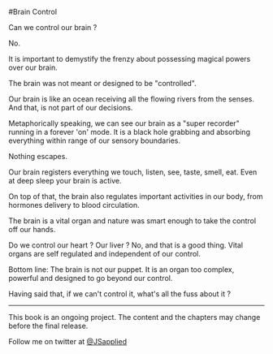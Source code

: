 #Brain Control

Can we control our brain ?

No.

It is important to demystify the frenzy about possessing magical powers over our brain. 

The brain was not meant or designed to be "controlled".

Our brain is like an ocean receiving all the flowing rivers from the senses. And that, is not part of our decisions. 

Metaphorically speaking, we can see our brain as a "super recorder" running in a forever 'on' mode. It is a black hole grabbing and absorbing everything within range of our sensory boundaries. 

Nothing escapes.

Our brain registers everything we touch, listen, see, taste, smell, eat. Even at deep sleep your brain is active. 

On top of that, the brain also regulates important activities in our body, from hormones delivery to blood circulation.

The brain is a vital organ and nature was smart enough to take the control off our hands. 

Do we control our heart ? Our liver ? No, and that is a good thing. Vital organs are self regulated and independent of our control. 

Bottom line: The brain is not our puppet. It is an organ too complex, powerful and designed to go beyond our control.

Having said that, if we can't control it, what's all the fuss about it ?


***

This book is an ongoing project. The content and the chapters may change before the final release.

Follow me on twitter at [@JSapplied](https://twitter.com/JSapplied) 


